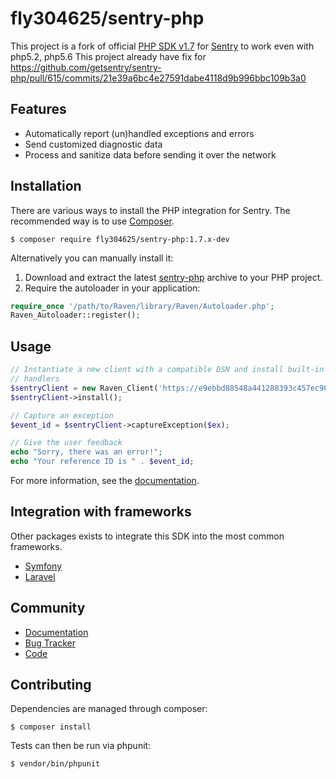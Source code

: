 # fly304625/sentry-php

This project is a fork of official [PHP SDK v1.7](https://github.com/getsentry/sentry-php) for [Sentry](https://getsentry.com) to work even with php5.2, php5.6
This project already have fix for https://github.com/getsentry/sentry-php/pull/615/commits/21e39a6bc4e27591dabe4118d9b996bbc109b3a0

## Features

- Automatically report (un)handled exceptions and errors
- Send customized diagnostic data
- Process and sanitize data before sending it over the network

## Installation

There are various ways to install the PHP integration for Sentry.  The
recommended way is to use [Composer](http://getcomposer.org).

    $ composer require fly304625/sentry-php:1.7.x-dev

Alternatively you can manually install it:

1.  Download and extract the latest [sentry-php](https://github.com/fly304625/sentry-php/archive/master.zip) archive to your PHP project.
2.  Require the autoloader in your application:

```php
require_once '/path/to/Raven/library/Raven/Autoloader.php';
Raven_Autoloader::register();
```

## Usage

```php
// Instantiate a new client with a compatible DSN and install built-in
// handlers
$sentryClient = new Raven_Client('https://e9ebbd88548a441288393c457ec90441:399aaee02d454e2ca91351f29bdc3a07@app.getsentry.com/3235');
$sentryClient->install();

// Capture an exception
$event_id = $sentryClient->captureException($ex);

// Give the user feedback
echo "Sorry, there was an error!";
echo "Your reference ID is " . $event_id;
```

For more information, see the [documentation](https://docs.getsentry.com/hosted/clients/php/).


## Integration with frameworks

Other packages exists to integrate this SDK into the most common frameworks.

- [Symfony](https://github.com/getsentry/sentry-symfony)
- [Laravel](https://github.com/getsentry/sentry-laravel)


## Community

- [Documentation](https://docs.getsentry.com/hosted/clients/php/)
- [Bug Tracker](http://github.com/immobiliare/sentry-php/issues)
- [Code](http://github.com/immobiliare/sentry-php)


Contributing
------------

Dependencies are managed through composer:

```
$ composer install
```

Tests can then be run via phpunit:

```
$ vendor/bin/phpunit
```
